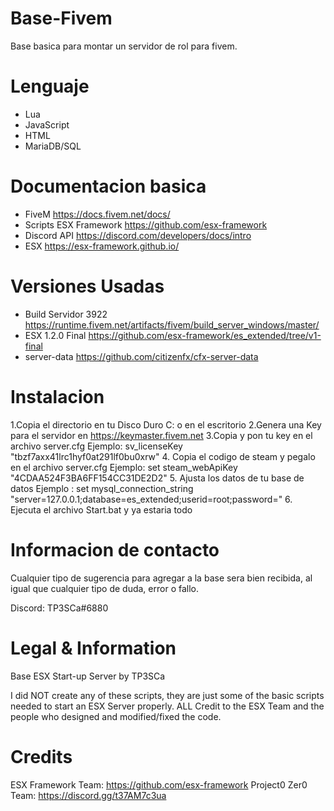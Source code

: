 # Base-Fivem

 Base basica para montar un servidor de rol para fivem.

# Lenguaje

 - Lua
 - JavaScript
 - HTML
 - MariaDB/SQL

# Documentacion basica

 - FiveM https://docs.fivem.net/docs/
 - Scripts ESX Framework https://github.com/esx-framework
 - Discord API https://discord.com/developers/docs/intro
 - ESX https://esx-framework.github.io/

# Versiones Usadas

 - Build Servidor 3922 https://runtime.fivem.net/artifacts/fivem/build_server_windows/master/
 - ESX 1.2.0 Final https://github.com/esx-framework/es_extended/tree/v1-final
 - server-data https://github.com/citizenfx/cfx-server-data

# Instalacion

1.Copia el directorio en tu Disco Duro C: o en el escritorio
2.Genera una Key para el servidor en https://keymaster.fivem.net
3.Copia y pon tu key en el archivo server.cfg
 Ejemplo: sv_licenseKey "tbzf7axx41lrc1hyf0at291lf0bu0xrw"
4. Copia el codigo de steam y pegalo en el archivo server.cfg
 Ejemplo: set steam_webApiKey "4CDAA524F3BA6FF154CC31DE2D2"
5. Ajusta los datos de tu base de datos
 Ejemplo : set mysql_connection_string "server=127.0.0.1;database=es_extended;userid=root;password="
6. Ejecuta el archivo Start.bat y ya estaria todo

# Informacion de contacto

Cualquier tipo de sugerencia para agregar a la base sera bien recibida, al igual que cualquier tipo de duda, error o fallo.

Discord: TP3SCa#6880

# Legal & Information

Base ESX Start-up Server by TP3SCa

I did NOT create any of these scripts, they are just some of the basic scripts needed to start an ESX Server properly. ALL Credit to the ESX Team and the people who designed and modified/fixed the code.

# Credits

ESX Framework Team: https://github.com/esx-framework
Project0 Zer0 Team: https://discord.gg/t37AM7c3ua
